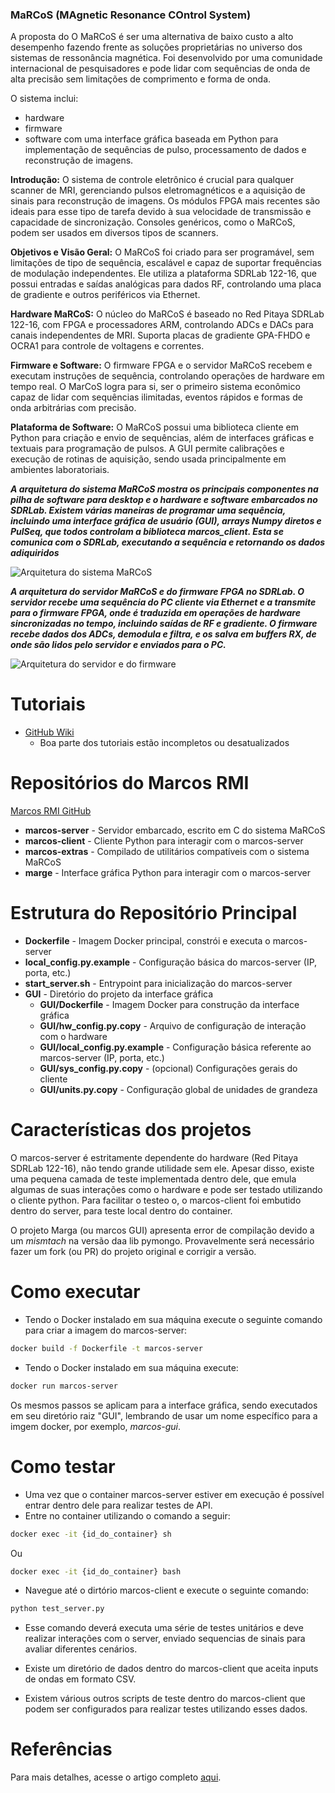 
### MaRCoS (MAgnetic Resonance COntrol System)


A proposta do O MaRCoS é ser uma alternativa de baixo custo a alto desempenho fazendo frente as soluções proprietárias no universo dos sistemas de ressonância magnética.
Foi desenvolvido por uma comunidade internacional de pesquisadores e pode lidar com sequências de onda de alta precisão sem limitações de comprimento e forma de onda. 

O sistema inclui: 
- hardware
- firmware
- software com uma interface gráfica baseada em Python para implementação de sequências de pulso, processamento de dados e reconstrução de imagens.

**Introdução:**
O sistema de controle eletrônico é crucial para qualquer scanner de MRI, gerenciando pulsos eletromagnéticos e a aquisição de sinais para reconstrução de imagens. 
Os módulos FPGA mais recentes são ideais para esse tipo de tarefa devido à sua velocidade de transmissão e capacidade de sincronização. 
Consoles genéricos, como o MaRCoS, podem ser usados em diversos tipos de scanners.

**Objetivos e Visão Geral:**
O MaRCoS foi criado para ser programável, sem limitações de tipo de sequência, escalável e capaz de suportar frequências de modulação independentes. Ele utiliza a plataforma SDRLab 122-16, que possui entradas e saídas analógicas para dados RF, controlando uma placa de gradiente e outros periféricos via Ethernet.

**Hardware MaRCoS:**
O núcleo do MaRCoS é baseado no Red Pitaya SDRLab 122-16, com FPGA e processadores ARM, controlando ADCs e DACs para canais independentes de MRI. Suporta placas de gradiente GPA-FHDO e OCRA1 para controle de voltagens e correntes.

**Firmware e Software:**
O firmware FPGA e o servidor MaRCoS recebem e executam instruções de sequência, controlando operações de hardware em tempo real. O MarCoS logra para si, ser o primeiro sistema econômico capaz de lidar com sequências ilimitadas, eventos rápidos e formas de onda arbitrárias com precisão.

**Plataforma de Software:**
O MaRCoS possui uma biblioteca cliente em Python para criação e envio de sequências, além de interfaces gráficas e textuais para programação de pulsos. A GUI permite calibrações e execução de rotinas de aquisição, sendo usada principalmente em ambientes laboratoriais.

***A arquitetura do sistema MaRCoS mostra os principais componentes na pilha de software para desktop e o hardware e software embarcados no SDRLab. Existem várias maneiras de programar uma sequência, incluindo uma interface gráfica de usuário (GUI), arrays Numpy diretos e PulSeq, que todos controlam a biblioteca marcos_client. Esta se comunica com o SDRLab, executando a sequência e retornando os dados adiquiridos***

![Arquitetura do sistema MaRCoS](https://ar5iv.labs.arxiv.org/html/2208.01616/assets/x1.png)

***A arquitetura do servidor MaRCoS e do firmware FPGA no SDRLab. O servidor recebe uma sequência do PC cliente via Ethernet e a transmite para o firmware FPGA, onde é traduzida em operações de hardware sincronizadas no tempo, incluindo saídas de RF e gradiente. O firmware recebe dados dos ADCs, demodula e filtra, e os salva em buffers RX, de onde são lidos pelo servidor e enviados para o PC.***

![Arquitetura do servidor e do firmware](https://ar5iv.labs.arxiv.org/html/2208.01616/assets/x3.png)

# Tutoriais
- [GitHub Wiki](https://github.com/vnegnev/marcos_extras/wiki)
  - Boa parte dos tutoriais estão incompletos ou desatualizados

# Repositórios do Marcos RMI
[Marcos RMI GitHub](https://github.com/marcos-mri)

- **marcos-server** - Servidor embarcado, escrito em C do sistema MaRCoS
- **marcos-client** - Cliente Python para interagir com o marcos-server
- **marcos-extras** - Compilado de utilitários compatíveis com o sistema MaRCoS
- **marge** - Interface gráfica Python para interagir com o marcos-server

# Estrutura do Repositório Principal
- **Dockerfile** - Imagem Docker principal, constrói e executa o marcos-server
- **local_config.py.example** - Configuração básica do marcos-server (IP, porta, etc.)
- **start_server.sh** - Entrypoint para inicialização do marcos-server
- **GUI** - Diretório do projeto da interface gráfica
  - **GUI/Dockerfile** - Imagem Docker para construção da interface gráfica
  - **GUI/hw_config.py.copy** - Arquivo de configuração de interação com o hardware
  - **GUI/local_config.py.example** - Configuração básica referente ao marcos-server (IP, porta, etc.)
  - **GUI/sys_config.py.copy** - (opcional) Configurações gerais do cliente
  - **GUI/units.py.copy** - Configuração global de unidades de grandeza

# Características dos projetos
O marcos-server é estritamente dependente do hardware (Red Pitaya SDRLab 122-16), não tendo grande utilidade sem ele.
Apesar disso, existe uma pequena camada de teste implementada dentro dele, que emula algumas de suas interações como o hardware e pode ser testado utilizando o cliente python.
Para facilitar o testeo o, o marcos-client foi embutido dentro do server, para teste local dentro do container.

O projeto Marga (ou marcos GUI) apresenta error de compilação devido a um _mismtach_ na versão daa lib pymongo.
Provavelmente será necessário fazer um fork (ou PR) do projeto original e corrigir a versão.

# Como executar
- Tendo o Docker instalado em sua máquina execute o seguinte comando para criar a imagem do marcos-server:
```bash
docker build -f Dockerfile -t marcos-server
```
- Tendo o Docker instalado em sua máquina execute:
```bash
docker run marcos-server
```

Os mesmos passos se aplicam para a interface gráfica, sendo executados em seu diretório raiz "GUI", lembrando de usar um nome específico para a imgem docker, por exemplo, *marcos-gui*.

# Como testar
- Uma vez que o container marcos-server estiver em execução é possível entrar dentro dele para realizar testes de API.
- Entre no container utilizando o comando a seguir:
```bash
docker exec -it {id_do_container} sh
```
Ou
```bash
docker exec -it {id_do_container} bash
```
- Navegue até o dirtório marcos-client e execute o seguinte comando:
```python
python test_server.py
```
- Esse comando deverá executa uma série de testes unitários e deve realizar interações com o server, enviado sequencias de sinais para avaliar diferentes cenários.

- Existe um diretório de dados dentro do marcos-client que aceita inputs de ondas em formato CSV.
- Existem várious outros scripts de teste dentro do marcos-client que podem ser configurados para realizar testes utilizando esses dados.


# Referências
Para mais detalhes, acesse o artigo completo [aqui](https://ar5iv.labs.arxiv.org/html/2208.01616).
